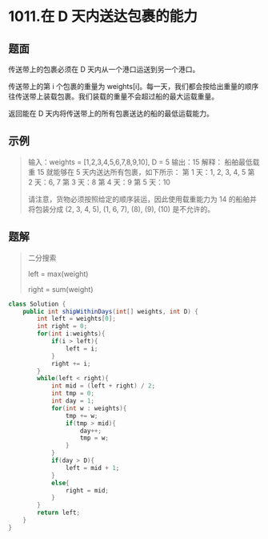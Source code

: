 # 1011.在 D 天内送达包裹的能力

## 题面

传送带上的包裹必须在 D 天内从一个港口运送到另一个港口。

传送带上的第 i 个包裹的重量为 weights[i]。每一天，我们都会按给出重量的顺序往传送带上装载包裹。我们装载的重量不会超过船的最大运载重量。

返回能在 D 天内将传送带上的所有包裹送达的船的最低运载能力。

## 示例

> 输入：weights = [1,2,3,4,5,6,7,8,9,10], D = 5
> 输出：15
> 解释：
> 船舶最低载重 15 就能够在 5 天内送达所有包裹，如下所示：
> 第 1 天：1, 2, 3, 4, 5
> 第 2 天：6, 7
> 第 3 天：8
> 第 4 天：9
> 第 5 天：10
>
> 请注意，货物必须按照给定的顺序装运，因此使用载重能力为 14 的船舶并将包装分成 (2, 3, 4, 5), (1, 6, 7), (8), (9), (10) 是不允许的。 
>

## 题解

> 二分搜索
>
> left = max(weight)
>
> right = sum(weight)

~~~java
class Solution {
    public int shipWithinDays(int[] weights, int D) {
        int left = weights[0];
        int right = 0;
        for(int i:weights){
            if(i > left){
                left = i;
            }
            right += i;
        }
        while(left < right){
            int mid = (left + right) / 2;
            int tmp = 0;
            int day = 1;
            for(int w : weights){
                tmp += w;
                if(tmp > mid){
                    day++;
                    tmp = w;
                }
            }
            if(day > D){
                left = mid + 1;
            }
            else{
                right = mid;
            }
        }
        return left;
    }
}
~~~

